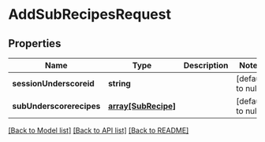 # AddSubRecipesRequest

## Properties
Name | Type | Description | Notes
------------ | ------------- | ------------- | -------------
**sessionUnderscoreid** | **string** |  | [default to null]
**subUnderscorerecipes** | [**array[SubRecipe]**](SubRecipe.md) |  | [default to null]

[[Back to Model list]](../README.md#documentation-for-models) [[Back to API list]](../README.md#documentation-for-api-endpoints) [[Back to README]](../README.md)


